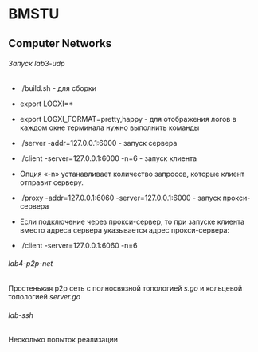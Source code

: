 # BMSTU
## Computer Networks
###### Запуск lab3-udp
  * ./build.sh - для сборки

  * export LOGXI=*
  * export LOGXI_FORMAT=pretty,happy - для отображения логов в каждом окне терминала нужно выполнить команды
  * ./server -addr=127.0.0.1:6000 - запуск сервера
  * ./client -server=127.0.0.1:6000 -n=6 - запуск клиента
  * Опция «-n» устанавливает количество запросов, которые клиент отправит серверу.
  * ./proxy -addr=127.0.0.1:6060 -server=127.0.0.1:6000 - запуск прокси-сервера
  * Если подключение через прокси-сервер, то при запуске клиента вместо адреса сервера указывается адрес прокси-сервера:
  * ./client -server=127.0.0.1:6060 -n=6

###### lab4-p2p-net
  Простенькая p2p сеть с полносвязной топологией *s.go* и кольцевой топологией *server.go*
  
###### lab-ssh
  Несколько попыток реализации
